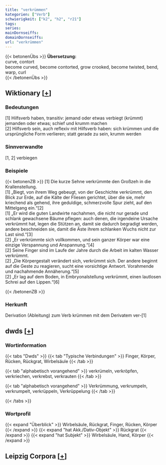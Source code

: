```yaml
---
title: "verkrümmen"
kategorien: ["Verb"]
schwierigkeit: ["k2", "h2", "r21"]
tags:
series:
mainDornseiffs:
domainDornseiffs:
url: "verkrümmen"
---
```


{{< betonenÜbs >}}
**Übersetzung:**  
curve, contort  
become curved, become contorted, grow crooked, become twisted, bend, warp, curl  
{{< /betonenÜbs >}}

## Wiktionary [[+](https://de.wiktionary.org/wiki/verkrümmen)]

### Bedeutungen
[1] Hilfsverb haben, transitiv: jemand oder etwas verbiegt (krümmt) jemanden oder etwas; schief und krumm machen  
[2] Hilfsverb sein, auch reflexiv mit Hilfsverb haben: sich krümmen und die ursprüngliche Form verlieren; statt gerade zu sein, krumm werden  

### Sinnverwandte
[1, 2] verbiegen  

### Beispiele
{{< betonenZB >}}
[1] Die kurze Sehne verkrümmte den Großzeh in die Krallenstellung.  
[1] „Biegt, von ihrem Weg gebeugt, von der Geschichte verkrümmt, den Blick zur Erde, auf die Kälte der Fliesen gerichtet, über die sie, mehr kriechend als gehend, ihre geduldige, schmerzvolle Spur zieht, auf den Mittelgang ein.“[2]  
[1] „Er wird die guten Landwirte nachahmen, die nicht nur gerade und schlank gewachsene Bäume pflegen: auch denen, die irgendeine Ursache verkrümmt hat, legen die Stützen an, damit sie dadurch begradigt werden, andere beschneiden sie, damit die Äste ihrem schlanken Wuchs nicht zur Last sind.“[3]  
[2] „Er verkrümmte sich vollkommen, und sein ganzer Körper war eine einzige Verspannung und Anspannung.“[4]  
[2] Seine Finger sind im Laufe der Jahre durch die Arbeit im kalten Wasser verkrümmt.  
[2] „Die Körpergestalt verändert sich, verkrümmt sich. Der andere beginnt auf die Geste zu reagieren, sucht eine vorsichtige Antwort. Vorahmende und nachahmende Annäherung.“[5]  
[2] „Er lag auf dem Boden, in Embryonalstellung verkrümmt, einen lautlosen Schrei auf den Lippen.“[6]  

{{< /betonenZB >}}
### Herkunft
Derivation (Ableitung) zum Verb krümmen mit dem Derivatem ver-[1]  



## dwds [[+](https://www.dwds.de/wb/verkrümmen)]

### Wortinformation
{{< tabs "Dwds" >}}
{{< tab "Typische Verbindungen" >}}
Finger, Körper, Rücken, Rückgrat, Wirbelsäule
{{< /tab >}}

{{< tab "alphabetisch vorangehend" >}}
verkrümeln, verkröpfen, verkriechen, verkrebst, verkrauten
{{< /tab >}}

{{< tab "alphabetisch vorangehend" >}}
Verkrümmung, verkrumpeln, verkrumpelt, verkrüppeln, Verkrüppelung
{{< /tab >}}

{{< /tabs >}}

### Wortprofil
{{< expand "Überblick" >}} Wirbelsäule, Rückgrat, Finger, Rücken, Körper {{< /expand >}}
{{< expand "hat Akk./Dativ-Objekt" >}} Rückgrat {{< /expand >}}
{{< expand "hat Subjekt" >}} Wirbelsäule, Hand, Körper {{< /expand >}}

## Leipzig Corpora [[+](https://corpora.uni-leipzig.de/en/res?word=verkrümmen&corpusId=deu_newscrawl-public_2018)]

